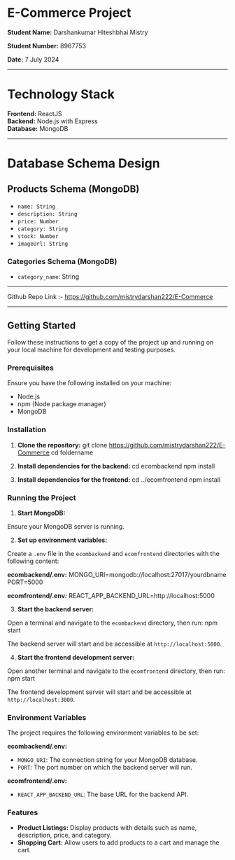 # **E-Commerce Project**

**Student Name:** Darshankumar Hiteshbhai Mistry

**Student Number:** 8967753

**Date:** 7 July 2024

------------------------------------------------------------------------------------

# Technology Stack

**Frontend:** ReactJS  
**Backend:** Node.js with Express  
**Database:** MongoDB 

-------------------------------------------------------------------------------------

# Database Schema Design

## Products Schema (MongoDB)
- `name: String`
- `description: String`
- `price: Number`
- `category: String`
- `stock: Number`
- `imageUrl: String`

### Categories Schema (MongoDB)
- `category_name`: String

-------------------------------------------------------------------------------------

Github Repo Link :- https://github.com/mistrydarshan222/E-Commerce

-------------------------------------------------------------------------------------

## Getting Started
Follow these instructions to get a copy of the project up and running on your local machine for development and testing purposes.

### Prerequisites
Ensure you have the following installed on your machine:
- Node.js
- npm (Node package manager)
- MongoDB

### Installation

1. **Clone the repository:**
git clone https://github.com/mistrydarshan222/E-Commerce
cd foldername

2. **Install dependencies for the backend:**
cd ecombackend
npm install

3. **Install dependencies for the frontend:**
cd ../ecomfrontend
npm install

### Running the Project

1. **Start MongoDB:**

Ensure your MongoDB server is running. 

2. **Set up environment variables:**

Create a `.env` file in the `ecombackend` and `ecomfrontend` directories with the following content:

**ecombackend/.env:**
MONGO_URI=mongodb://localhost:27017/yourdbname
PORT=5000

**ecomfrontend/.env:**
REACT_APP_BACKEND_URL=http://localhost:5000

3. **Start the backend server:**

Open a terminal and navigate to the `ecombackend` directory, then run:
npm start

The backend server will start and be accessible at `http://localhost:5000`.

4. **Start the frontend development server:**

Open another terminal and navigate to the `ecomfrontend` directory, then run:
npm start

The frontend development server will start and be accessible at `http://localhost:3000`.

### Environment Variables
The project requires the following environment variables to be set:

**ecombackend/.env:**

- `MONGO_URI`: The connection string for your MongoDB database.
- `PORT`: The port number on which the backend server will run.

**ecomfrontend/.env:**

- `REACT_APP_BACKEND_URL`: The base URL for the backend API.

### Features

- **Product Listings:** Display products with details such as name, description, price, and category.
- **Shopping Cart:** Allow users to add products to a cart and manage the cart.


